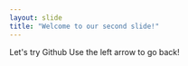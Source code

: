 ```yaml
---
layout: slide
title: "Welcome to our second slide!"
---
```

Let's try Github 
Use the left arrow to go back!
